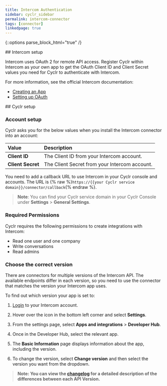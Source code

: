 ```yaml
---
title: Intercom Authentication
sidebar: cyclr_sidebar
permalink: intercom-connector
tags: [connector]
linkedpage: true
---
```

{::options parse_block_html="true" /}
<section class="card">
## Intercom setup

Intercom uses OAuth 2 for remote API access. Register Cyclr within Intercom as your own app to get the OAuth Client ID and Client Secret values you need for Cyclr to authenticate with Intercom.

For more information, see the official Intercom documentation:
* [Creating an App](https://developers.intercom.com/building-apps/docs/get-started-developing-on-intercom)
* [Setting up OAuth](https://developers.intercom.com/building-apps/docs/setting-up-oauth)


</section>
<section class="card">
## Cyclr setup

### Account setup

Cyclr asks you for the below values when you install the Intercom connector into an account:

| Value | Description |
| :------------- | :------------------------ |
| **Client ID**        | The Client ID from your Intercom account. |
| **Client Secret**    | The Client Secret from your Intercom account. |

You need to add a callback URL to use Intercom in your Cyclr console and accounts. The URL is {% raw %}`https://{{your Cyclr service domain}}/connector/callback`{% endraw %}.
> **Note**: You can find your Cyclr service domain in your Cyclr Console under **Settings** > **General Settings**.

### Required Permissions

Cyclr requires the following permissions to create integrations with Intercom:

* Read one user and one company
* Write conversations
* Read admins

### Choose the correct version

There are connectors for multiple versions of the Intercom API. The available endpoints differ in each version, so you need to use the connector that matches the version your Intercom app uses.

To find out which version your app is set to:

1. [Login](https://app.intercom.com/admins/sign_in?on_pageview_event=sign_in_nav) to your Intercom account.

2. Hover over the icon in the bottom left corner and select **Settings**.
   
3. From the settings page, select **Apps and integrations** > **Developer Hub**.

4. Once in the Developer Hub, select the relevant app.

5. The **Basic Information** page displays information about the app, including the version.
   
6. To change the version, select **Change version** and then select the version you want from the dropdown.
   
> **Note: You can view the [changelog](https://developers.intercom.com/building-apps/docs/api-changelog) for a detailed description of the differences between each API Version.**


</section>
